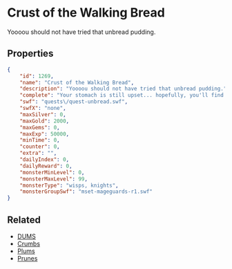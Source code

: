 # Crust of the Walking Bread

Yoooou should not have tried that unbread pudding.

## Properties

```json
{
    "id": 1269,
    "name": "Crust of the Walking Bread",
    "description": "Yoooou should not have tried that unbread pudding.",
    "complete": "Your stomach is still upset... hopefully, you'll find an outhouse soon!",
    "swf": "quests\/quest-unbread.swf",
    "swfX": "none",
    "maxSilver": 0,
    "maxGold": 2000,
    "maxGems": 0,
    "maxExp": 50000,
    "minTime": 0,
    "counter": 0,
    "extra": "",
    "dailyIndex": 0,
    "dailyReward": 0,
    "monsterMinLevel": 0,
    "monsterMaxLevel": 99,
    "monsterType": "wisps, knights",
    "monsterGroupSwf": "mset-mageguards-r1.swf"
}
```

## Related

- [DUMS](../items/13847-dums.md)
- [Crumbs](../items/13848-crumbs.md)
- [Plums](../items/13849-plums.md)
- [Prunes](../items/13850-prunes.md)

